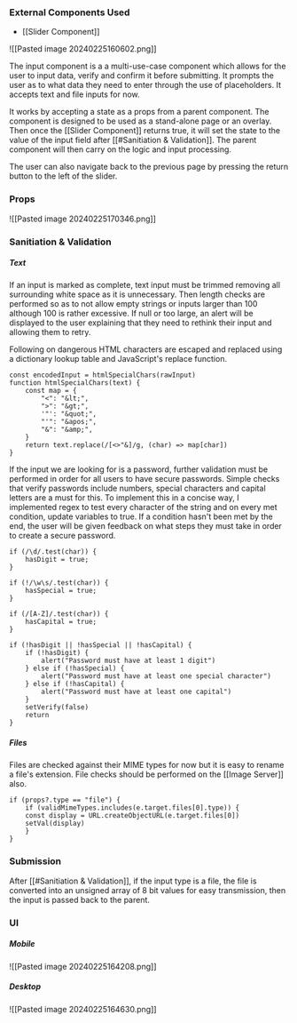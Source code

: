 
### External Components Used

- [[Slider Component]]


![[Pasted image 20240225160602.png]]


The input component is a a multi-use-case component which allows for the user to input data, verify and confirm it before submitting. It prompts the user as to what data they need to enter through the use of placeholders. It accepts text and file inputs for now.

It works by accepting a state as a props from a parent component. The component is designed to be used as a stand-alone page or an overlay. Then once the [[Slider Component]] returns true, it will set the state to the value of the input field after [[#Sanitiation & Validation]]. The parent component will then carry on the logic and input processing.

The user can also navigate back to the previous page by pressing the return button to the left of the slider.


### Props

![[Pasted image 20240225170346.png]]


### Sanitiation & Validation

##### Text

If an input is marked as complete, text input must be trimmed removing all surrounding white space as it is unnecessary. Then length checks are performed so as to not allow empty strings or inputs larger than 100 although 100 is rather excessive. If null or too large, an alert will be displayed to the user explaining that they need to rethink their input and allowing them to retry. 

Following on dangerous HTML characters are escaped and replaced using a dictionary lookup table and JavaScript's replace function.

```
const encodedInput = htmlSpecialChars(rawInput)
function htmlSpecialChars(text) {
	const map = {
		"<": "&lt;",
		">": "&gt;",
		'"': "&quot;",
		"'": "&apos;",
		"&": "&amp;",
	}
	return text.replace(/[<>"&]/g, (char) => map[char])
}
```

If the input we are looking for is a password, further validation must be performed in order for all users to have secure passwords. Simple checks that verify passwords include numbers, special characters and capital letters are a must for this. To implement this in a concise way, I implemented regex to test every character of the string and on every met condition, update variables to true. If a condition hasn't been met by the end, the user will be given feedback on what steps they must take in order to create a secure password.

```
if (/\d/.test(char)) {
	hasDigit = true;
}

if (!/\w\s/.test(char)) {
	hasSpecial = true;
}

if (/[A-Z]/.test(char)) {
	hasCapital = true;
}
```

```
if (!hasDigit || !hasSpecial || !hasCapital) {
	if (!hasDigit) {
		alert("Password must have at least 1 digit")
	} else if (!hasSpecial) {
		alert("Password must have at least one special character")
	} else if (!hasCapital) {
		alert("Password must have at least one capital")
	}
	setVerify(false)
	return
}
```

##### Files

Files are checked against their MIME types for now but it is easy to rename a file's extension. File checks should be performed on the [[Image Server]] also.

```
if (props?.type == "file") {
	if (validMimeTypes.includes(e.target.files[0].type)) {
	const display = URL.createObjectURL(e.target.files[0])
	setVal(display)
	}
}
```


### Submission

After [[#Sanitiation & Validation]], if the input type is a file, the file is converted into an unsigned array of 8 bit values for easy transmission, then the input is passed back to the parent.


### UI

##### Mobile

![[Pasted image 20240225164208.png]]

##### Desktop

![[Pasted image 20240225164630.png]]
